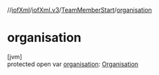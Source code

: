//[iofXml](../../../index.md)/[iofXml.v3](../index.md)/[TeamMemberStart](index.md)/[organisation](organisation.md)

# organisation

[jvm]\
protected open var [organisation](organisation.md): [Organisation](../-organisation/index.md)
